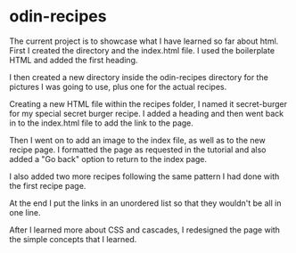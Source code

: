 # odin-recipes

The current project is to showcase what I have learned so far about html.
First I created the directory and the index.html file. I used the boilerplate HTML and added the first heading.

I then created a new directory inside the odin-recipes directory for the pictures I was going to use, plus one for the actual recipes.

Creating a new HTML file within the recipes folder, I named it secret-burger for my special secret burger recipe. I added a heading and then went back in to the index.html file to add the link to the page.

Then I went on to add an image to the index file, as well as to the new recipe page. I formatted the page as requested in the tutorial and also added a "Go back" option to return to the index page.

I also added two more recipes following the same pattern I had done with the first recipe page.

At the end I put the links in an unordered list so that they wouldn't be all in one line.

After I learned more about CSS and cascades, I redesigned the page with the simple concepts that I learned.
